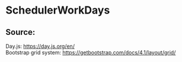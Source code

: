 # SchedulerWorkDays


## Source:

Day.js: https://day.js.org/en/ 
<br> Bootstrap grid system: https://getbootstrap.com/docs/4.1/layout/grid/ 
